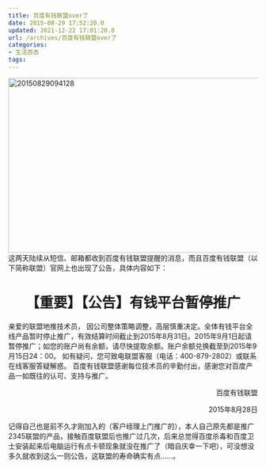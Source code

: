```yaml
---
title: 百度有钱联盟over了
date: 2015-08-29 17:52:20.0
updated: 2021-12-22 17:01:20.0
url: /archives/百度有钱联盟over了
categories: 
- 生活百态
tags: 
---
```


<a href="http://uu126.cn/wp-content/uploads/2015/08/20150829094128.jpg"><img class="aligncenter size-full wp-image-1822" src="http://uu126.cn/wp-content/uploads/2015/08/20150829094128.jpg" alt="20150829094128" width="730" height="353" /></a>
这两天陆续从短信、邮箱都收到百度有钱联盟提醒的消息，而且百度有钱联盟（以下简称联盟）官网上也出现了公告，具体内容如下：
<h1 class="artical-title" style="text-align: center;">【重要】【公告】有钱平台暂停推广</h1>
<div class="artical-content">
亲爱的联盟地推技术员，
因公司整体策略调整，高层慎重决定。全体有钱平台全线产品暂时停止推广，有效结算时间截止到2015年8月31日。2015年9月1日起请暂停推广；如您的账户尚有余额，请尽快提取余额。账户余额兑换截至到2015年9月15日24：00。
如有疑问，您可致电联盟客服（电话：400-879-2802）或联系在线客服答疑解惑。
百度有钱联盟感谢每位技术员的辛勤付出，感谢您对百度产品一如既往的认可、支持与推广。
<p style="text-align: right;">百度有钱联盟</p>
<p style="text-align: right;">2015年8月28日</p>
<p style="text-align: left;">记得自己也是前不久才刚加入的（客户经理上门推广的），本人自己原先都是推广2345联盟的产品，接触百度联盟后也推广过几次，后来总觉得百度杀毒和百度卫士安装起来后电脑运行有点卡顿现象就没在推广了（暗自庆幸一下吧），可没想没多久就收到这么一则公告，这联盟的寿命确实有点……。</p>
</div>